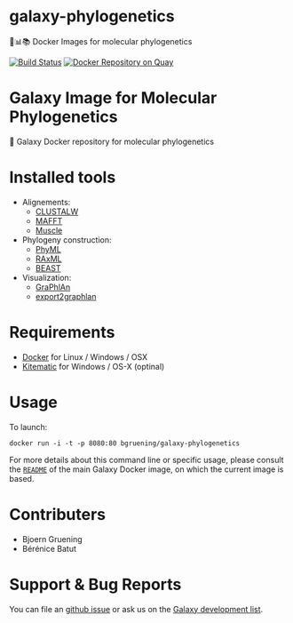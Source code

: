 # galaxy-phylogenetics
:whale::bar_chart::books: Docker Images for molecular phylogenetics

[![Build Status](https://travis-ci.org/bgruening/galaxy-phylogenetics.svg?branch=master)](https://travis-ci.org/bgruening/galaxy-phylogenetics)
[![Docker Repository on Quay](https://quay.io/repository/bgruening/galaxy-phylogenetics/status "Docker Repository on Quay")](https://quay.io/repository/bgruening/galaxy-phylogenetics)

Galaxy Image for Molecular Phylogenetics
================================

:whale: Galaxy Docker repository for molecular phylogenetics

# Installed tools

- Alignements:
    - [CLUSTALW](http://www.genome.jp/tools/clustalw/)
    - [MAFFT](http://mafft.cbrc.jp/alignment/software/)
    - [Muscle](http://www.drive5.com/muscle/)
- Phylogeny construction:
    - [PhyML](http://www.atgc-montpellier.fr/phyml/)
    - [RAxML](http://sco.h-its.org/exelixis/web/software/raxml/index.html)
    - [BEAST](http://beast.bio.ed.ac.uk/)
- Visualization:
    - [GraPhlAn](https://huttenhower.sph.harvard.edu/graphlan)
    - [export2graphlan](https://bitbucket.org/nsegata/graphlan/wiki/export2graphlan%20-%20tutorial)

# Requirements

- [Docker](https://docs.docker.com/installation/) for Linux / Windows / OSX
- [Kitematic](https://kitematic.com/) for Windows / OS-X (optinal)

# Usage

To launch:

```
docker run -i -t -p 8080:80 bgruening/galaxy-phylogenetics
```

For more details about this command line or specific usage, please consult the
[`README`](https://github.com/bgruening/docker-galaxy-stable/blob/master/README.md) of the main Galaxy Docker image, on which the current image is based.

# Contributers

- Bjoern Gruening
- Bérénice Batut

# Support & Bug Reports

You can file an [github issue](https://github.com/bgruening/galaxy-phylogenetics/issues) or ask us on the [Galaxy development list](http://lists.bx.psu.edu/listinfo/galaxy-dev).
